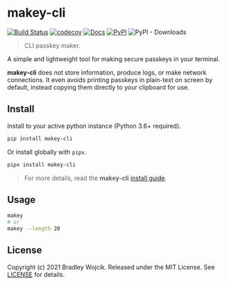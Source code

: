 # makey-cli

[![Build Status](https://api.travis-ci.com/bradleycwojcik/makey-cli.svg?branch=main)](https://travis-ci.com/github/bradleycwojcik/makey-cli)
[![codecov](https://codecov.io/gh/bradleycwojcik/makey-cli/branch/main/graph/badge.svg)](https://codecov.io/gh/bradleycwojcik/makey-cli)
[![Docs](https://img.shields.io/website?down_message=down&label=docs&up_message=online&url=https%3A%2F%2Fbradleycwojcik.github.io%2Fmakey-cli%2F)](https://bradleycwojcik.github.io/makey-cli/)
[![PyPI](https://img.shields.io/pypi/v/makey-cli)](https://pypi.org/project/makey-cli/)
![PyPI - Downloads](https://img.shields.io/pypi/dm/makey-cli)

> CLI passkey maker.

A simple and lightweight tool for making secure passkeys in your terminal.

**makey-cli** does not store information, produce logs, or make network connections. It even avoids printing passkeys in plain-text on screen by default, instead copying them directly to your clipboard for use.

## Install

Install to your active python instance (Python 3.6+ required).

```zsh
pip install makey-cli
```

Or install globally with `pipx`.

```zsh
pipx install makey-cli
```

> For more details, read the **makey-cli** [install guide](https://bradleycwojcik.github.io/makey-cli/).

## Usage

```zsh
makey
# or
makey --length 20
```

## License

Copyright (c) 2021 Bradley Wojcik. Released under the MIT License. See [LICENSE](LICENSE) for details.